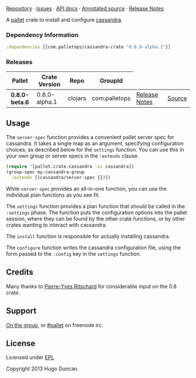 [Repository](https://github.com/pallet/cassandra-crate) &#xb7;
[Issues](https://github.com/pallet/cassandra-crate/issues) &#xb7;
[API docs](http://palletops.com/cassandra-crate/0.8/api) &#xb7;
[Annotated source](http://palletops.com/cassandra-crate/0.8/annotated/uberdoc.html) &#xb7;
[Release Notes](https://github.com/pallet/cassandra-crate/blob/develop/ReleaseNotes.md)

 A [pallet](http://palletops.com/) crate to install and configure
[cassandra](http://cassandra.apache.org/).

### Dependency Information

```clj
:dependencies [[com.palletops/cassandra-crate "0.8.0-alpha.1"]]
```

### Releases

<table>
<thead>
  <tr><th>Pallet</th><th>Crate Version</th><th>Repo</th><th>GroupId</th></tr>
</thead>
<tbody>
  <tr>
    <th>0.8.0-beta.6</th>
    <td>0.8.0-alpha.1</td>
    <td>clojars</td>
    <td>com.palletops</td>
    <td><a href='https://github.com/pallet/cassandra-crate/blob/0.8.0-alpha.1/ReleaseNotes.md'>Release Notes</a></td>
    <td><a href='https://github.com/pallet/cassandra-crate/blob/0.8.0-alpha.1/'>Source</a></td>
  </tr>
</tbody>
</table>

## Usage

The `server-spec` function provides a convenient pallet server spec for
cassandra.  It takes a single map as an argument, specifying configuration
choices, as described below for the `settings` function.  You can use this
in your own group or server specs in the `:extends` clause.

```clj
(require '[pallet.crate.cassandra :as cassandra])
(group-spec my-cassandra-group
  :extends [(cassandra/server-spec {})])
```

While `server-spec` provides an all-in-one function, you can use the individual
plan functions as you see fit.

The `settings` function provides a plan function that should be called in the
`:settings` phase.  The function puts the configuration options into the pallet
session, where they can be found by the other crate functions, or by other
crates wanting to interact with cassandra.

The `install` function is responsible for actually installing cassandra.

The `configure` function writes the cassandra configuration file, using the form
passed to the `:config` key in the `settings` function.

## Credits

Many thanks to [Pierre-Yves Ritschard](http://github.com/pyr) for considerable
input on the 0.8 crate.

## Support

[On the group](http://groups.google.com/group/pallet-clj), or
[#pallet](http://webchat.freenode.net/?channels=#pallet) on freenode irc.

## License

Licensed under [EPL](http://www.eclipse.org/legal/epl-v10.html)

Copyright 2013 Hugo Duncan.
